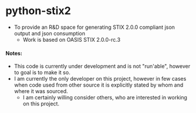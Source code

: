 # python-stix2
+ To provide an R&D space for generating STIX 2.0.0 compliant json output and json consumption
  + Work is based on OASIS STIX 2.0.0-rc.3 


#### Notes:
+ This code is currently under development and is not "run'able", however to goal is to make it so.
+ I am currently the only developer on this project, however in few cases when code used from other source it is explicitly stated by whom and where it was sourced.
    + I am certainly willing consider others, who are interested in working on this project.
